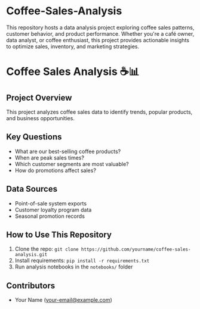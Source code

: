 # Coffee-Sales-Analysis
This repository hosts a data analysis project exploring coffee sales patterns, customer behavior, and product performance. Whether you're a café owner, data analyst, or coffee enthusiast, this project provides actionable insights to optimize sales, inventory, and marketing strategies.
# Coffee Sales Analysis ☕📊

## Project Overview
This project analyzes coffee sales data to identify trends, popular products, and business opportunities.

## Key Questions
- What are our best-selling coffee products?
- When are peak sales times?
- Which customer segments are most valuable?
- How do promotions affect sales?

## Data Sources
- Point-of-sale system exports
- Customer loyalty program data
- Seasonal promotion records

## How to Use This Repository
1. Clone the repo: `git clone https://github.com/yourname/coffee-sales-analysis.git`
2. Install requirements: `pip install -r requirements.txt`
3. Run analysis notebooks in the `notebooks/` folder

## Contributors
- Your Name (your-email@example.com)
